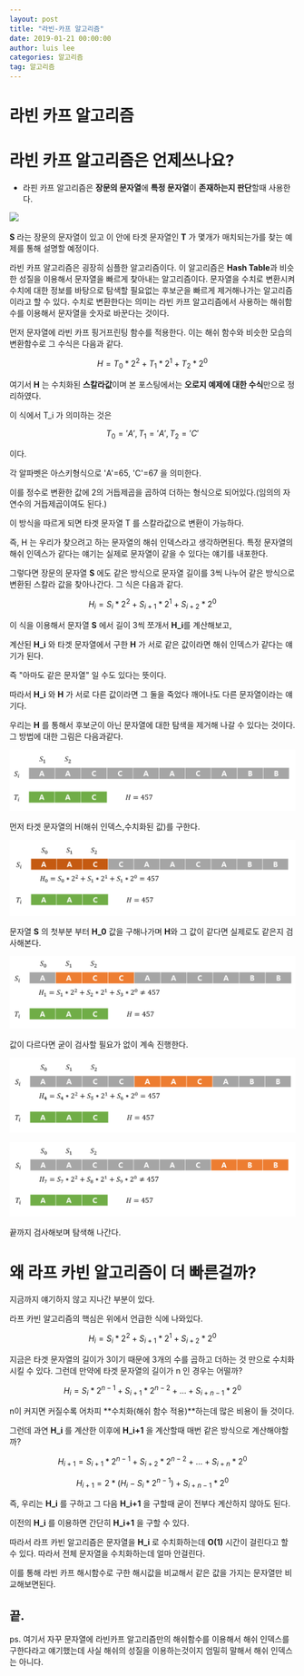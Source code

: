```yaml
---
layout: post
title: "라빈-카프 알고리즘"
date: 2019-01-21 00:00:00
author: luis lee
categories: 알고리즘
tag: 알고리즘
---
```


# 라빈 카프 알고리즘

# 라빈 카프 알고리즘은 언제쓰나요?

- 라핀 카프 알고리즘은 **장문의 문자열**에 **특정 문자열**이 **존재하는지 판단**할때 사용한다.

![]({/assets/Untitled-f6fc2c3e-8609-4ea9-9413-bba4eb40f0a2.png)

**S** 라는 장문의 문자열이 있고 이 안에 타겟 문자열인 **T** 가 몇개가 매치되는가를 찾는 예제를 통해 설명할 예정이다.

라빈 카프 알고리즘은 굉장히 심플한 알고리즘이다. 이 알고리즘은 **Hash Table**과 비슷한 성질을 이용해서 문자열을 빠르게 찾아내는 알고리즘이다. 문자열을 수치로 변환시켜 수치에 대한 정보를 바탕으로 탐색할 필요없는 후보군을 빠르게 제거해나가는 알고리즘이라고 할 수 있다. 수치로 변환한다는 의미는 라빈 카프 알고리즘에서 사용하는 해쉬함수를 이용해서 문자열을 숫자로 바꾼다는 것이다.

먼저 문자열에 라빈 카프 핑거프린팅 함수를 적용한다. 이는 해쉬 함수와 비슷한 모습의 변환함수로 그 수식은 다음과 같다.

$$H=T_0*2^2+T_1*2^1+T_2*2^0$$

여기서 **H** 는 수치화된 **스칼라값**이며 본 포스팅에서는 **오로지 예제에 대한 수식**만으로 정리하였다.

이 식에서 T_i 가 의미하는 것은

$$T_0='A' , T_1='A',T_2='C'$$

이다.

각 알파벳은 아스키형식으로 'A'=65, 'C'=67 을 의미한다.

이를 정수로 변환한 값에 2의 거듭제곱을 곱하여 더하는 형식으로 되어있다.(임의의 자연수의 거듭제곱이여도 된다.)

이 방식을 따르게 되면 타겟 문자열 T 를 스칼라값으로 변환이 가능하다.

즉, H 는 우리가 찾으려고 하는 문자열의 해쉬 인덱스라고 생각하면된다. 특정 문자열의 해쉬 인덱스가 같다는 얘기는 실제로 문자열이 같을 수 있다는 얘기를 내포한다.

그렇다면 장문의 문자열 **S** 에도 같은 방식으로 문자열 길이를 3씩 나누어 같은 방식으로 변환된 스칼라 값을 찾아나간다. 그 식은 다음과 같다.

$$H_i=S_i*2^2+S_{i+1}*2^1+S_{i+2}*2^0$$

이 식을 이용해서 문자열 **S** 에서 길이 3씩 쪼개서 **H_i**를 계산해보고,

계산된 **H_i** 와 타겟 문자열에서 구한 **H** 가 서로 같은 값이라면 해쉬 인덱스가 같다는 얘기가 된다.

즉 "아마도 같은 문자열" 일 수도 있다는 뜻이다.

따라서 **H_i** 와 **H** 가 서로 다른 값이라면 그 둘을 죽었다 깨어나도 다른 문자열이라는 얘기다.

우리는 **H** 를 통해서 후보군이 아닌 문자열에 대한 탐색을 제거해 나갈 수 있다는 것이다. 그 방법에 대한 그림은 다음과같다.

![](/assets/Untitled-d3dd426b-0911-4faf-b863-8010e37edc7c.png)

먼저 타겟 문자열의 H(해쉬 인덱스,수치화된 값)를 구한다.

![](/assets/Untitled-a7c4a0ec-369b-4718-8280-7521e36f20e9.png)

문자열 **S** 의 첫부분 부터 **H_0** 값을 구해나가며 **H**와 그 값이 같다면 실제로도 같은지 검사해본다.

![](/assets/Untitled-7da602db-324c-4870-a94d-6c5705517a02.png)

값이 다르다면 굳이 검사할 필요가 없이 계속 진행한다.

![](/assets/Untitled-e5d5c22f-fb8d-4339-8a94-1cef1d00fea7.png)

![](/assets/Untitled-cf7af7e0-7577-4d85-ba8b-c763ae132a47.png)

끝까지 검사해보며 탐색해 나간다.

# 왜 라프 카빈 알고리즘이 더 빠른걸까?

지금까지 얘기하지 않고 지나간 부분이 있다.

라프 카빈 알고리즘의 핵심은 위에서 언급한 식에 나와있다.

$$H_i=S_i*2^2+S_{i+1}*2^1+S_{i+2}*2^0$$

지금은 타겟 문자열의 길이가 3이기 때문에 3개의 수를 곱하고 더하는 것 만으로 수치화 시킬 수 있다. 그런데 만약에 타겟 문자열의 길이가 n 인 경우는 어떨까?

$$H_i=S_i*2^{n-1}+S_{i+1}*2^{n-2}+...+S_{i+n-1}*2^0$$

n이 커지면 커질수록 어차피 **수치화(해쉬 함수 적용)**하는데 많은 비용이 들 것이다.

그런데 과연 **H_i** 를 계산한 이후에 **H_i+1** 을 계산할때 매번 같은 방식으로 계산해야할까?

$$H_{i+1}=S_{i+1}*2^{n-1}+S_{i+2}*2^{n-2}+...+S_{i+n}*2^0$$

$$H_{i+1}=2*{(H_i-S_{i}*2^{n-1})}+S_{i+n-1}*2^0$$

즉, 우리는 **H_i** 를 구하고 그 다음 **H_i+1** 을 구할때 굳이 전부다 계산하지 않아도 된다.

이전의 **H_i** 를 이용하면 간단히 **H_i+1** 을 구할 수 있다.

따라서 라프 카빈 알고리즘은 문자열을 **H_i** 로 수치화하는데 **O(1)** 시간이 걸린다고 할 수 있다. 따라서 전체 문자열을 수치화하는데 얼마 안걸린다.

이를 통해 라빈 카프 해시함수로 구한 해시값을 비교해서 같은 값을 가지는 문자열만 비교해보면된다.

## 끝.

ps. 여기서 자꾸 문자열에 라빈카프 알고리즘만의 해쉬함수를 이용해서 해쉬 인덱스를 구한다라고 얘기했는데 사실 해쉬의 성질을 이용하는것이지 엄밀히 말해서 해쉬 인덱스는 아니다.
